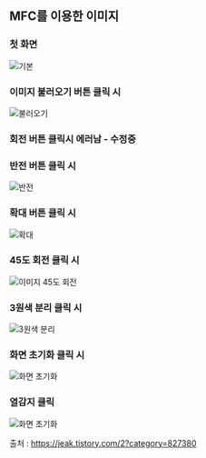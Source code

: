 <h2>MFC를 이용한 이미지</h2>

<h3>첫 화면</h3>

![기본](https://user-images.githubusercontent.com/71477375/145710060-99d0a652-283c-4acc-b457-8fa9c105ac1b.PNG)

<h3>이미지 불러오기 버튼 클릭 시</h3>

![불러오기](https://user-images.githubusercontent.com/71477375/145710061-1db2666b-b49e-411a-a42f-fdbea4f28cc3.PNG)

<h3>회전 버튼 클릭시 에러남 - 수정중</h3>

<h3>반전 버튼 클릭 시</h3>

![반전](https://user-images.githubusercontent.com/71477375/145710062-513ec817-7c66-43ea-bf05-396599f9f4f4.PNG)

<h3>확대 버튼 클릭 시</h3>

![확대](https://user-images.githubusercontent.com/71477375/145710063-92ba6675-2f5a-45bd-9594-cc7f3fec6d3d.PNG)

<h3>45도 회전 클릭 시</h3>

![이미지 45도 회전](https://user-images.githubusercontent.com/71477375/145720126-dc727852-857d-4fda-843d-b8aa69a5831d.PNG)

<h3>3원색 분리 클릭 시</h3>

![3원색 분리](https://user-images.githubusercontent.com/71477375/145720127-810ebc3e-d3b8-4c6e-b0c0-797199251a40.PNG)

<h3>화면 초기화 클릭 시</h3>

![화면 초기화](https://user-images.githubusercontent.com/71477375/145720129-855f7756-9cab-4f21-854f-13a8681529c1.PNG)

<h3>열감지 클릭 </h3>

![화면 초기화](https://user-images.githubusercontent.com/71477375/145720129-855f7756-9cab-4f21-854f-13a8681529c1.PNG)

출처 : https://jeak.tistory.com/2?category=827380

